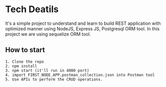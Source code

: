 
# Tech Deatils

It's a simple project to understand and learn to build REST application with optimized manner using NodeJS, Express JS, Postgresql ORM tool. In this project we are using sequelize ORM tool.

## How to start
    1. Clone the repo
    2. npm install
    3. npm start (it'll run in 4000 port)
    4. import FIRST_NODE_APP.postman_collection.json into Postman tool
    5. Use APIs to perform the CRUD operations.


